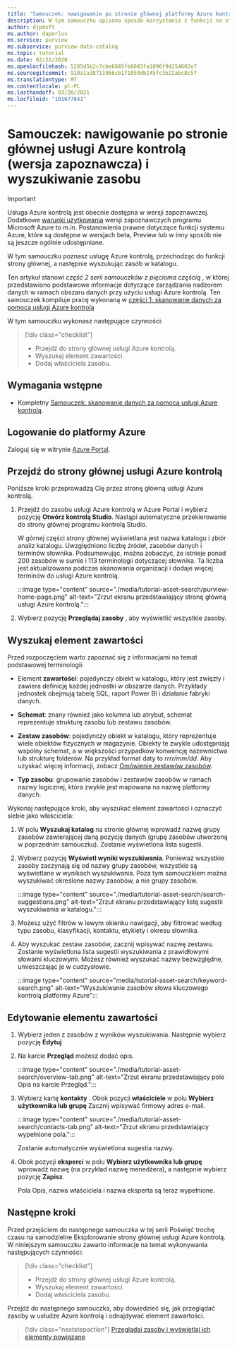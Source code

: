 ```yaml
---
title: 'Samouczek: nawigowanie po stronie głównej platformy Azure kontrolą i wyszukiwanie zasobu'
description: W tym samouczku opisano sposób korzystania z funkcji na stronie głównej usługi Azure kontrolą i wyszukiwania w wykazie.
author: djpmsft
ms.author: daperlov
ms.service: purview
ms.subservice: purview-data-catalog
ms.topic: tutorial
ms.date: 02/22/2020
ms.openlocfilehash: 5285d5b2c7cbe6845fb6043fa1096f94254602e7
ms.sourcegitcommit: 910a1a38711966cb171050db245fc3b22abc8c5f
ms.translationtype: MT
ms.contentlocale: pl-PL
ms.lasthandoff: 03/20/2021
ms.locfileid: "101677841"
---
```

# <a name="tutorial-navigate-the-azure-purview-preview-home-page-and-search-for-an-asset"></a>Samouczek: nawigowanie po stronie głównej usługi Azure kontrolą (wersja zapoznawcza) i wyszukiwanie zasobu

> [!IMPORTANT]
> Usługa Azure kontrolą jest obecnie dostępna w wersji zapoznawczej. Dodatkowe [warunki użytkowania](https://azure.microsoft.com/support/legal/preview-supplemental-terms/) wersji zapoznawczych programu Microsoft Azure to m.in. Postanowienia prawne dotyczące funkcji systemu Azure, które są dostępne w wersjach beta, Preview lub w inny sposób nie są jeszcze ogólnie udostępniane.

W tym samouczku poznasz usługę Azure kontrolą, przechodząc do funkcji strony głównej, a następnie wyszukując zasób w katalogu.

Ten artykuł stanowi *część 2 serii samouczków z pięcioma częścią* , w której przedstawiono podstawowe informacje dotyczące zarządzania nadzorem danych w ramach obszaru danych przy użyciu usługi Azure kontrolą. Ten samouczek kompiluje pracę wykonaną w [części 1: skanowanie danych za pomocą usługi Azure kontrolą](tutorial-scan-data.md)

W tym samouczku wykonasz następujące czynności:

> [!div class="checklist"]
>
> * Przejdź do strony głównej usługi Azure kontrolą.
> * Wyszukaj element zawartości.
> * Dodaj właściciela zasobu.

## <a name="prerequisites"></a>Wymagania wstępne

* Kompletny [Samouczek: skanowanie danych za pomocą usługi Azure kontrolą](tutorial-scan-data.md).

## <a name="sign-in-to-azure"></a>Logowanie do platformy Azure

Zaloguj się w witrynie [Azure Portal](https://portal.azure.com).

## <a name="navigate-the-azure-purview-home-page"></a>Przejdź do strony głównej usługi Azure kontrolą

Poniższe kroki przeprowadzą Cię przez stronę główną usługi Azure kontrolą.

1. Przejdź do zasobu usługi Azure kontrolą w Azure Portal i wybierz pozycję **Otwórz kontrolą Studio**. Nastąpi automatyczne przekierowanie do strony głównej programu kontrolą Studio.

   W górnej części strony głównej wyświetlana jest nazwa katalogu i zbiór analiz katalogu. Uwzględniono liczbę źródeł, zasobów danych i terminów słownika. Podsumowując, można zobaczyć, że istnieje ponad 200 zasobów w sumie i 113 terminologii dotyczącej słownika. Ta liczba jest aktualizowana podczas skanowania organizacji i dodaje więcej terminów do usługi Azure kontrolą.

   :::image type="content" source="./media/tutorial-asset-search/purview-home-page.png" alt-text="Zrzut ekranu przedstawiający stronę główną usługi Azure kontrolą.":::

1. Wybierz pozycję **Przeglądaj zasoby** , aby wyświetlić wszystkie zasoby.

## <a name="search-for-an-asset"></a>Wyszukaj element zawartości

Przed rozpoczęciem warto zapoznać się z informacjami na temat podstawowej terminologii:

* Element **zawartości**: pojedynczy obiekt w katalogu, który jest zwięzły i zawiera definicję każdej jednostki w obszarze danych. Przykłady jednostek obejmują tabelę SQL, raport Power BI i działanie fabryki danych.
  
* **Schemat**: znany również jako kolumna lub atrybut, schemat reprezentuje strukturę zasobu lub zestawu zasobów.

* **Zestaw zasobów**: pojedynczy obiekt w katalogu, który reprezentuje wiele obiektów fizycznych w magazynie. Obiekty te zwykle udostępniają wspólny schemat, a w większości przypadków konwencję nazewnictwa lub strukturę folderów. Na przykład format daty to *rrrr/mm/dd*. Aby uzyskać więcej informacji, zobacz [Omówienie zestawów zasobów](concept-resource-sets.md).

* **Typ zasobu**: grupowanie zasobów i zestawów zasobów w ramach nazwy logicznej, która zwykle jest mapowana na nazwę platformy danych.

Wykonaj następujące kroki, aby wyszukać element zawartości i oznaczyć siebie jako właściciela:

1. W polu **Wyszukaj katalog** na stronie głównej wprowadź nazwę grupy zasobów zawierającej daną pozycję danych (grupę zasobów utworzoną w poprzednim samouczku). Zostanie wyświetlona lista sugestii.

1. Wybierz pozycję **Wyświetl wyniki wyszukiwania**. Ponieważ wszystkie zasoby zaczynają się od nazwy grupy zasobów, wszystkie są wyświetlane w wynikach wyszukiwania. Poza tym samouczkiem można wyszukiwać określone nazwy zasobów, a nie grupy zasobów.

    :::image type="content" source="./media/tutorial-asset-search/search-suggestions.png" alt-text="Zrzut ekranu przedstawiający listę sugestii wyszukiwania w katalogu.":::

1. Możesz użyć filtrów w lewym okienku nawigacji, aby filtrować według typu zasobu, klasyfikacji, kontaktu, etykiety i okresu słownika.

1. Aby wyszukać zestaw zasobów, zacznij wpisywać nazwę zestawu. Zostanie wyświetlona lista sugestii wyszukiwania z prawidłowymi słowami kluczowymi. Możesz również wyszukać nazwy bezwzględne, umieszczając je w cudzysłowie.

   :::image type="content" source="media/tutorial-asset-search/keyword-search.png" alt-text="Wyszukiwanie zasobów słowa kluczowego kontrolą platformy Azure":::

## <a name="edit-an-asset"></a>Edytowanie elementu zawartości

1. Wybierz jeden z zasobów z wyników wyszukiwania. Następnie wybierz pozycję **Edytuj**

1. Na karcie **Przegląd** możesz dodać opis.

    :::image type="content" source="./media/tutorial-asset-search/overview-tab.png" alt-text="Zrzut ekranu przedstawiający pole Opis na karcie Przegląd.":::

1. Wybierz kartę **kontakty** . Obok pozycji **właściciele** w polu **Wybierz użytkownika lub grupę** Zacznij wpisywać firmowy adres e-mail.

    :::image type="content" source="./media/tutorial-asset-search/contacts-tab.png" alt-text="Zrzut ekranu przedstawiający wypełnione pola.":::

    Zostanie automatycznie wyświetlona sugestia nazwy.

1. Obok pozycji **eksperci** w polu **Wybierz użytkownika lub grupę** wprowadź nazwę (na przykład nazwę menedżera), a następnie wybierz pozycję **Zapisz**.

    Pola Opis, nazwa właściciela i nazwa eksperta są teraz wypełnione.

## <a name="next-steps"></a>Następne kroki

Przed przejściem do następnego samouczka w tej serii Poświęć trochę czasu na samodzielne Eksplorowanie strony głównej usługi Azure kontrolą. W niniejszym samouczku zawarto informacje na temat wykonywania następujących czynności:

> [!div class="checklist"]
>
> * Przejdź do strony głównej usługi Azure kontrolą.
> * Wyszukaj element zawartości.
> * Dodaj właściciela zasobu.

Przejdź do następnego samouczka, aby dowiedzieć się, jak przeglądać zasoby w usłudze Azure kontrolą i odnajdywać element zawartości.

> [!div class="nextstepaction"]
> [Przeglądaj zasoby i wyświetlaj ich elementy powiązane](tutorial-browse-and-view-lineage.md)

